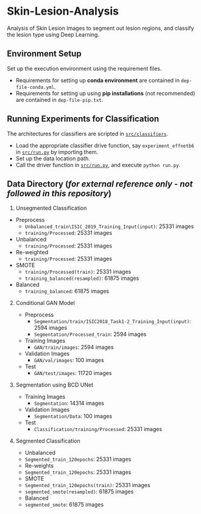 # Skin-Lesion-Analysis

Analysis of Skin Lesion Images to segment out lesion regions, and classify the lesion type using Deep Learning.

## Environment Setup

Set up the execution environment using the requirement files.
- Requirements for setting up **conda environment** are contained in `dep-file-conda.yml`.
- Requirements for setting up using **pip installations** (not recommended) are contained in `dep-file-pip.txt`.

## Running Experiments for Classification

The architectures for classifiers are scripted in [`src/classifiers`](./src/classifiers).

- Load the appropriate classifier drive function, say `experiment_effnetb6` in [`src/run.py`](./src/run.py) by importing them.
- Set up the data location path.
- Call the driver function in [`src/run.py`](./src/run.py), and execute `python run.py`.

## Data Directory (*for external reference only - not followed in this repository*)

1. Unsegmented Classification
  - Preprocess
    - `Unbalanced_train\ISIC_2019_Training_Input(input)`: 25331 images
    - `training/Processed`: 25331 images
  - Unbalanced
    - `training/Processed`: 25331 images
  - Re-weighted
    - `training/Processed`: 25331 images
  - SMOTE
    - `training/Processed(train)`: 25331 images
    - `training_balanced(resampled)`: 61875 images
  - Balanced    
    - `training_balanced`: 61875 images

2. Conditional GAN Model

   - Preprocess
     - `Segmentation/train/ISIC2018_Task1-2_Training_Input(input)`: 2594 images
     - `Segmentation/Processed_train`: 2594 images
   - Training Images
     - `GAN/train/images`: 2594 images 
   - Validation Images
     - `GAN/val/images`: 100 images
   - Test           
     - `GAN/test/images`: 11720 images

3. Segmentation using BCD UNet

   - Training Images
     - `Segmentation`: 14314 images 
   - Validation Images 
     - `Segmentation/Data`: 100 images
   - Test            
     - `Classification/training/Processed`: 25331 images

4. Segmented Classification

   - Unbalanced
    - `Segmented_train_120epochs`: 25331 images
   - Re-weights
    - `Segmented_train_120epochs`: 25331 images
   - SMOTE 
    - `Segmented_train_120epochs(train)`: 25331 images
    - `segmented_smote(resampled)`: 61875 images
   - Balanced  
    - `segmented_smote`: 61875 images  
